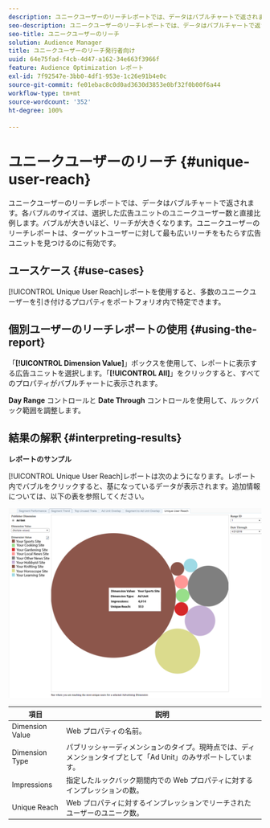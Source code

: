 ```yaml
---
description: ユニークユーザーのリーチレポートでは、データはバブルチャートで返されます。各バブルのサイズは、選択した広告ユニットのユニークユーザー数と直接比例します。バブルが大きいほど、リーチが大きくなります。ユニークユーザーのリーチレポートは、ターゲットユーザーに対して最も広いリーチをもたらす広告ユニットを見つけるのに有効です。
seo-description: ユニークユーザーのリーチレポートでは、データはバブルチャートで返されます。各バブルのサイズは、選択した広告ユニットのユニークユーザー数と直接比例します。バブルが大きいほど、リーチが大きくなります。ユニークユーザーのリーチレポートは、ターゲットユーザーに対して最も広いリーチをもたらす広告ユニットを見つけるのに有効です。
seo-title: ユニークユーザーのリーチ
solution: Audience Manager
title: ユニークユーザーのリーチ発行者向け
uuid: 64e75fad-f4cb-4d47-a162-34e663f3966f
feature: Audience Optimization レポート
exl-id: 7f92547e-3bb0-4df1-953e-1c26e91b4e0c
source-git-commit: fe01ebac8c0d0ad3630d3853e0bf32f0b00f6a44
workflow-type: tm+mt
source-wordcount: '352'
ht-degree: 100%

---
```


# ユニークユーザーのリーチ {#unique-user-reach}

ユニークユーザーのリーチレポートでは、データはバブルチャートで返されます。各バブルのサイズは、選択した広告ユニットのユニークユーザー数と直接比例します。バブルが大きいほど、リーチが大きくなります。ユニークユーザーのリーチレポートは、ターゲットユーザーに対して最も広いリーチをもたらす広告ユニットを見つけるのに有効です。

## ユースケース {#use-cases}

[!UICONTROL Unique User Reach]レポートを使用すると、多数のユニークユーザーを引き付けるプロパティをポートフォリオ内で特定できます。

## 個別ユーザーのリーチレポートの使用 {#using-the-report}

「**[!UICONTROL Dimension Value]**」ボックスを使用して、レポートに表示する広告ユニットを選択します。「**[!UICONTROL All]**」をクリックすると、すべてのプロパティがバブルチャートに表示されます。

**Day Range** コントロールと **Date Through** コントロールを使用して、ルックバック範囲を調整します。

## 結果の解釈 {#interpreting-results}

**レポートのサンプル**

[!UICONTROL Unique User Reach]レポートは次のようになります。レポート内でバブルをクリックすると、基になっているデータが表示されます。追加情報については、以下の表を参照してください。

![](assets/publisher_unique_user_reach.png)

| 項目 | 説明 |
|--- |--- |
| Dimension Value | Web プロパティの名前。 |
| Dimension Type | パブリッシャーディメンションのタイプ。現時点では、ディメンションタイプとして「Ad Unit」のみサポートしています。 |
| Impressions | 指定したルックバック期間内での Web プロパティに対するインプレッションの数。 |
| Unique Reach | Web プロパティに対するインプレッションでリーチされたユーザーのユニーク数。 |
